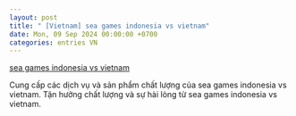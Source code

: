 ```yaml
---
layout: post
title: " [Vietnam] sea games indonesia vs vietnam"
date: Mon, 09 Sep 2024 00:00:00 +0700
categories: entries VN
---
```

[sea games indonesia vs vietnam](https://www.bienphong.com.vn/Edu/sea-games-indonesia-vs-vietnam.htm)

Cung cấp các dịch vụ và sản phẩm chất lượng của sea games indonesia vs vietnam. Tận hưởng chất lượng và sự hài lòng từ sea games indonesia vs vietnam.️

